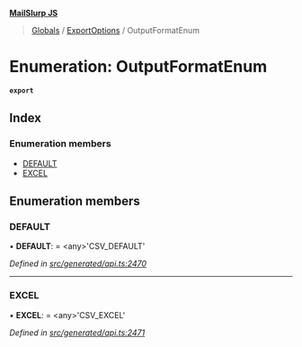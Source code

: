 **[MailSlurp JS](../README.md)**

> [Globals](../README.md) / [ExportOptions](../modules/exportoptions.md) / OutputFormatEnum

# Enumeration: OutputFormatEnum

**`export`** 

## Index

### Enumeration members

* [DEFAULT](exportoptions.outputformatenum.md#default)
* [EXCEL](exportoptions.outputformatenum.md#excel)

## Enumeration members

### DEFAULT

•  **DEFAULT**:  = \<any>'CSV\_DEFAULT'

*Defined in [src/generated/api.ts:2470](https://github.com/mailslurp/mailslurp-client/blob/98c6efc/src/generated/api.ts#L2470)*

___

### EXCEL

•  **EXCEL**:  = \<any>'CSV\_EXCEL'

*Defined in [src/generated/api.ts:2471](https://github.com/mailslurp/mailslurp-client/blob/98c6efc/src/generated/api.ts#L2471)*
